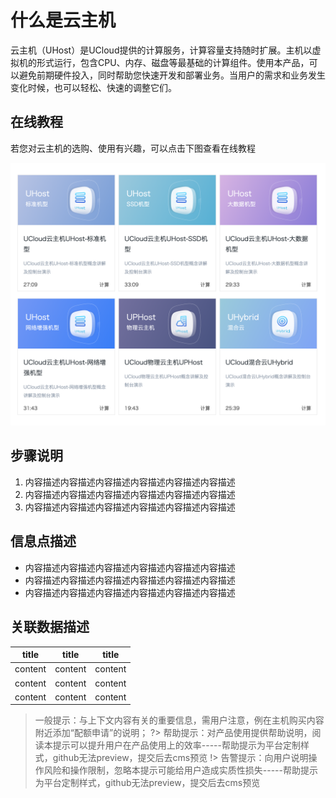<!--概览段落-->

# 什么是云主机

云主机（UHost）是UCloud提供的计算服务，计算容量支持随时扩展。主机以虚拟机的形式运行，包含CPU、内存、磁盘等最基础的计算组件。使用本产品，可以避免前期硬件投入，同时帮助您快速开发和部署业务。当用户的需求和业务发生变化时候，也可以轻松、快速的调整它们。


<!--建议复杂操作配图说明-->
## 在线教程

若您对云主机的选购、使用有兴趣，可以点击下图查看在线教程

[![截屏2020-02-17下午3.15.18](images/%E6%88%AA%E5%B1%8F2020-02-17%E4%B8%8B%E5%8D%883.15.18-1924205.png)](http://education.ucloud.cn/modules/resource.php)

<!--逻辑复杂的信息，建议巧妙使用有序列表、无需列表或表格样式说明-->
## 步骤说明
1. 内容描述内容描述内容描述内容描述内容描述内容描述
2. 内容描述内容描述内容描述内容描述内容描述内容描述
3. 内容描述内容描述内容描述内容描述内容描述内容描述

## 信息点描述
* 内容描述内容描述内容描述内容描述内容描述内容描述
* 内容描述内容描述内容描述内容描述内容描述内容描述
* 内容描述内容描述内容描述内容描述内容描述内容描述

## 关联数据描述
| title | title | title |
| --- | --- | --- |
| content | content | content |
| content | content | content |
| content | content | content |

<!--巧用提示-->
> 一般提示：与上下文内容有关的重要信息，需用户注意，例在主机购买内容附近添加“配额申请”的说明；
?> 帮助提示：对产品使用提供帮助说明，阅读本提示可以提升用户在产品使用上的效率-----帮助提示为平台定制样式，github无法preview，提交后去cms预览
!> 告警提示：向用户说明操作风险和操作限制，忽略本提示可能给用户造成实质性损失-----帮助提示为平台定制样式，github无法preview，提交后去cms预览
